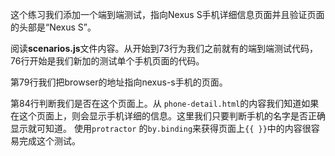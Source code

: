 这个练习我们添加一个端到端测试，指向Nexus S手机详细信息页面并且验证页面的头部是“Nexus S”。

阅读**scenarios.js**文件内容。从开始到73行为我们之前就有的端到端测试代码，76行开始是我们新加的测试单个手机页面的代码。

第79行我们把browser的地址指向nexus-s手机的页面。

第84行判断我们是否在这个页面上。从 ```phone-detail.html```的内容我们知道如果在这个页面上，则会显示手机详细的信息。这里我们只要判断手机的名字是否正确显示就可知道。
使用```protractor``` 的```by.binding```来获得页面上```{{ }}```中的内容很容易完成这个测试。